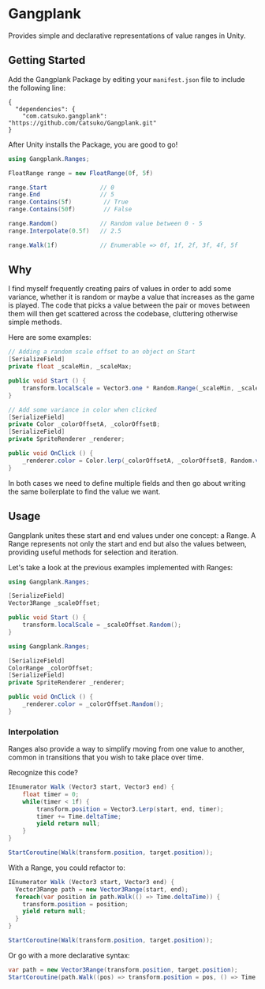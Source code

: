 # Gangplank
Provides simple and declarative representations of value ranges in Unity.

## Getting Started

Add the Gangplank Package by editing your `manifest.json` file to include the following line:

```
{
  "dependencies": {
    "com.catsuko.gangplank": "https://github.com/Catsuko/Gangplank.git"
}
```

After Unity installs the Package, you are good to go!

```c#
using Gangplank.Ranges;

FloatRange range = new FloatRange(0f, 5f)

range.Start               // 0
range.End                 // 5
range.Contains(5f)         // True
range.Contains(50f)        // False

range.Random()            // Random value between 0 - 5
range.Interpolate(0.5f)   // 2.5

range.Walk(1f)            // Enumerable => 0f, 1f, 2f, 3f, 4f, 5f
```

## Why

I find myself frequently creating pairs of values in order to add some variance, whether it is random or maybe a value that increases as the game is played. The code that picks a value between the pair or moves between them will then get scattered across the codebase, cluttering otherwise simple methods.

Here are some examples:

```c#
// Adding a random scale offset to an object on Start
[SerializeField]
private float _scaleMin, _scaleMax;

public void Start () {
    transform.localScale = Vector3.one * Random.Range(_scaleMin, _scaleMax);
}
```

```c#
// Add some variance in color when clicked
[SerializeField]
private Color _colorOffsetA, _colorOffsetB;
[SerializeField]
private SpriteRenderer _renderer;

public void OnClick () {
    _renderer.color = Color.lerp(_colorOffsetA, _colorOffsetB, Random.value);
}
```

In both cases we need to define multiple fields and then go about writing the same boilerplate to find the value we want.

## Usage

Gangplank unites these start and end values under one concept: a Range. A Range represents not only the start and end but also the values between, providing useful methods for selection and iteration.

Let's take a look at the previous examples implemented with Ranges:

```c#
using Gangplank.Ranges;

[SerializeField]
Vector3Range _scaleOffset;

public void Start () {
    transform.localScale = _scaleOffset.Random();
}
```

```c#
using Gangplank.Ranges;

[SerializeField]
ColorRange _colorOffset;
[SerializeField]
private SpriteRenderer _renderer;

public void OnClick () {
    _renderer.color = _colorOffset.Random();
}
```

### Interpolation

Ranges also provide a way to simplify moving from one value to another, common in transitions that you wish to take place over time.

Recognize this code?
```c#
IEnumerator Walk (Vector3 start, Vector3 end) {
    float timer = 0;
    while(timer < 1f) {
        transform.position = Vector3.Lerp(start, end, timer);
        timer += Time.deltaTime;
        yield return null;
    }
}

StartCoroutine(Walk(transform.position, target.position));
```

With a Range, you could refactor to:
```c#
IEnumerator Walk (Vector3 start, Vector3 end) {
  Vector3Range path = new Vector3Range(start, end);
  foreach(var position in path.Walk(() => Time.deltaTime)) {
    transform.position = position;
    yield return null;
  }
}

StartCoroutine(Walk(transform.position, target.position));
```
Or go with a more declarative syntax:
```c#
var path = new Vector3Range(transform.position, target.position);
StartCoroutine(path.Walk((pos) => transform.position = pos, () => Time.deltaTime));
```
